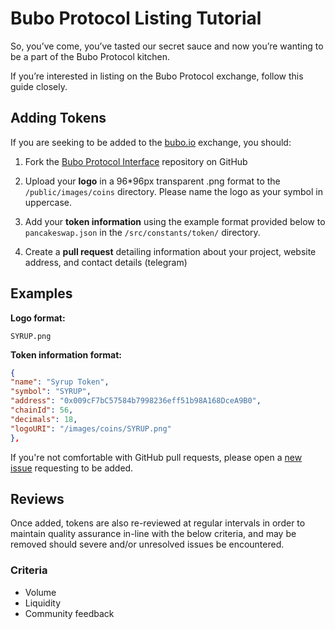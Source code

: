 
# Bubo Protocol Listing Tutorial

So, you’ve come, you’ve tasted our secret sauce and now you’re wanting to be a part of the Bubo Protocol kitchen.

If you’re interested in listing on the Bubo Protocol exchange, follow this guide closely.

## Adding Tokens

If you are seeking to be added to the [bubo.io](https://bubo.io/) exchange, you should:

1. Fork the [Bubo Protocol Interface](https://github.com/buboprotocol/bubo-swap-interface/) repository on GitHub
2. Upload your **logo** in a 96*96px transparent .png format to the `/public/images/coins` directory. Please name the logo as your symbol in uppercase.

3. Add your **token information** using the example format provided below to `pancakeswap.json` in the `/src/constants/token/` directory.

4. Create a **pull request** detailing information about your project, website address, and contact details (telegram)

## Examples

**Logo format:**

`SYRUP.png`

**Token information format:**

```json
{
"name": "Syrup Token",
"symbol": "SYRUP",
"address": "0x009cF7bC57584b7998236eff51b98A168DceA9B0",
"chainId": 56,
"decimals": 18,
"logoURI": "/images/coins/SYRUP.png"
},
```

If you're not comfortable with GitHub pull requests, please open a [new issue](https://github.com/buboprotocol/bubo-swap-interface/issues/new) requesting to be added.

## Reviews

Once added, tokens are also re-reviewed at regular intervals in order to maintain quality assurance in-line with the below criteria, and may be removed should severe and/or unresolved issues be encountered.

### Criteria

- Volume
- Liquidity
- Community feedback
